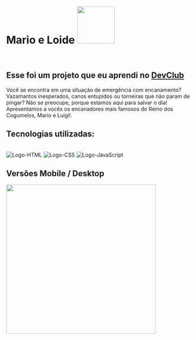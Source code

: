 <h1>Mario e Loide <img src="https://github.com/tiagomdr/Projeto-Mario/blob/master/img/icon.png?raw=true" width="100px" > </h1>
<br>
<h2>Esse foi um projeto que eu aprendi no <a href="https://rodolfomori.com.br/devclub">DevClub</a></h2>
<P>Você se encontra em uma situação de emergência com encanamento? Vazamantos inesperados, canos entupidos
                ou
                torneiras que não param de pingar? Não se preocupe, porque estamos aqui para salvar o dia! Apresentamos
                a
                vocês
                os encanadores mais famosos do Reino dos Cogumelos, Mario e Luigi!.</P>
<h2>Tecnologias utilizadas:</h2>             
<br>   
 <img src="https://img.shields.io/badge/HTML5-E34F26?style=for-the-badge&logo=html5&logoColor=white" alt="Logo-HTML">
 <img src="https://img.shields.io/badge/CSS3-1572B6?style=for-the-badge&logo=css3&logoColor=white" alt="Logo-CSS">
 <img src="https://img.shields.io/badge/JavaScript-F7DF1E?style=for-the-badge&logo=javascript&logoColor=black" alt="Logo-JavaScript">

  <h2>Versões Mobile / Desktop </h2>
<p> <img src="https://github.com/tiagomdr/Projeto-Mario/blob/master/img/mario_e_loide.png?raw=true" width="400px" style="display-inline-block"> </p>
